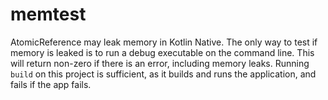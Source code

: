 # memtest

AtomicReference may leak memory in Kotlin Native. The only way to test if memory is leaked is to 
run a debug executable on the command line. This will return non-zero if there is an error, including
memory leaks. Running `build` on this project is sufficient, as it builds and runs the application, and
fails if the app fails.